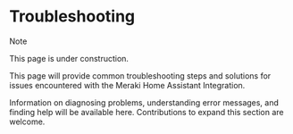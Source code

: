 # Troubleshooting

> [!NOTE]
> This page is under construction.

This page will provide common troubleshooting steps and solutions for issues encountered with the Meraki Home Assistant Integration.

Information on diagnosing problems, understanding error messages, and finding help will be available here. Contributions to expand this section are welcome.
